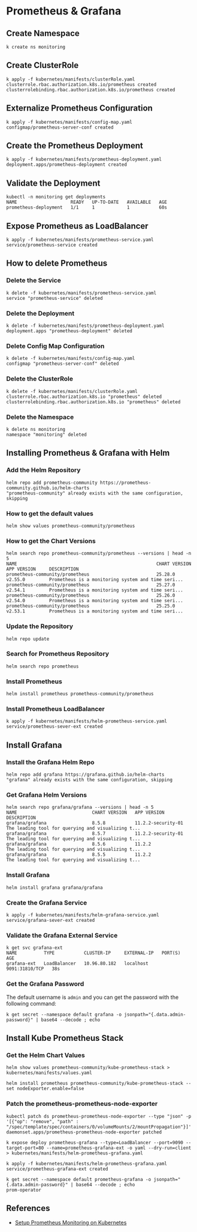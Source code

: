 # Prometheus & Grafana

## Create Namespace

```shell
k create ns monitoring
```

## Create ClusterRole

```shell
k apply -f kubernetes/manifests/clusterRole.yaml
clusterrole.rbac.authorization.k8s.io/prometheus created
clusterrolebinding.rbac.authorization.k8s.io/prometheus created
```

## Externalize Prometheus Configuration

```shell
k apply -f kubernetes/manifests/config-map.yaml
configmap/prometheus-server-conf created
```

## Create the Prometheus Deployment

```shell
k apply -f kubernetes/manifests/prometheus-deployment.yaml
deployment.apps/prometheus-deployment created
```

## Validate the Deployment

```shell
kubectl -n monitoring get deployments
NAME                    READY   UP-TO-DATE   AVAILABLE   AGE
prometheus-deployment   1/1     1            1           60s
```

## Expose Prometheus as LoadBalancer

```shell
k apply -f kubernetes/manifests/prometheus-service.yaml
service/prometheus-service created
```

## How to delete Prometheus

### Delete the Service

```shell
k delete -f kubernetes/manifests/prometheus-service.yaml
service "prometheus-service" deleted
```

### Delete the Deployment

```shell
k delete -f kubernetes/manifests/prometheus-deployment.yaml
deployment.apps "prometheus-deployment" deleted
```

### Delete Config Map Configuration

```shell
k delete -f kubernetes/manifests/config-map.yaml
configmap "prometheus-server-conf" deleted
```

### Delete the ClusterRole

```shell
k delete -f kubernetes/manifests/clusterRole.yaml
clusterrole.rbac.authorization.k8s.io "prometheus" deleted
clusterrolebinding.rbac.authorization.k8s.io "prometheus" deleted
```

### Delete the Namespace

```shell
k delete ns monitoring
namespace "monitoring" deleted
```

## Installing Prometheus & Grafana with Helm

### Add the Helm Repository

```shell
helm repo add prometheus-community https://prometheus-community.github.io/helm-charts
"prometheus-community" already exists with the same configuration, skipping
```

### How to get the default values

```shell
helm show values prometheus-community/prometheus
```

### How to get the Chart Versions

```shell
helm search repo prometheus-community/prometheus --versions | head -n 5
NAME                                                    CHART VERSION   APP VERSION     DESCRIPTION                                       
prometheus-community/prometheus                         25.28.0         v2.55.0         Prometheus is a monitoring system and time seri...
prometheus-community/prometheus                         25.27.0         v2.54.1         Prometheus is a monitoring system and time seri...
prometheus-community/prometheus                         25.26.0         v2.54.0         Prometheus is a monitoring system and time seri...
prometheus-community/prometheus                         25.25.0         v2.53.1         Prometheus is a monitoring system and time seri...
```

### Update the Repository

```shell
helm repo update
```

### Search for Prometheus Repository

```shell
helm search repo prometheus
```

### Install Prometheus

```shell
helm install prometheus prometheus-community/prometheus
```

### Install Prometheus LoadBalancer

```shell
k apply -f kubernetes/manifests/helm-prometheus-service.yaml
service/prometheus-sever-ext created
```

## Install Grafana

### Install the Grafana Helm Repo

```shell
helm repo add grafana https://grafana.github.io/helm-charts
"grafana" already exists with the same configuration, skipping
```

### Get Grafana Helm Versions

```shell
helm search repo grafana/grafana --versions | head -n 5
NAME                            CHART VERSION   APP VERSION             DESCRIPTION                                       
grafana/grafana                 8.5.8           11.2.2-security-01      The leading tool for querying and visualizing t...
grafana/grafana                 8.5.7           11.2.2-security-01      The leading tool for querying and visualizing t...
grafana/grafana                 8.5.6           11.2.2                  The leading tool for querying and visualizing t...
grafana/grafana                 8.5.5           11.2.2                  The leading tool for querying and visualizing t...
```

### Install Grafana

```shell
helm install grafana grafana/grafana
```

### Create the Grafana Service

```shell
k apply -f kubernetes/manifests/helm-grafana-service.yaml
service/grafana-sever-ext created
```

### Validate the Grafana External Service

```shell
k get svc grafana-ext
NAME          TYPE           CLUSTER-IP     EXTERNAL-IP   PORT(S)          AGE
grafana-ext   LoadBalancer   10.96.80.182   localhost     9091:31810/TCP   38s
```

### Get the Grafana Password

The default username is `admin` and you can get the password with the following command:

```shell
k get secret --namespace default grafana -o jsonpath="{.data.admin-password}" | base64 --decode ; echo
```

## Install Kube Prometheus Stack

### Get the Helm Chart Values

```shell
helm show values prometheus-community/kube-prometheus-stack > kubernetes/manifests/values.yaml
```

```shell
helm install prometheus prometheus-community/kube-prometheus-stack --set nodeExporter.enable=false
```

### Patch the prometheus-prometheus-node-exporter

```shell
kubectl patch ds prometheus-prometheus-node-exporter --type "json" -p '[{"op": "remove", "path" : "/spec/template/spec/containers/0/volumeMounts/2/mountPropagation"}]'
daemonset.apps/prometheus-prometheus-node-exporter patched
```

```shell
k expose deploy prometheus-grafana --type=LoadBalancer --port=9090 --target-port=80 --name=prometheus-grafana-ext -o yaml --dry-run=client > kubernetes/manifests/helm-prometheus-grafana.yaml
```

```shell
k apply -f kubernetes/manifests/helm-prometheus-grafana.yaml
service/prometheus-grafana-ext created
```

```shell
k get secret --namespace default prometheus-grafana -o jsonpath="{.data.admin-password}" | base64 --decode ; echo
prom-operator
```

## References

- [Setup Prometheus Monitoring on Kubernetes](https://devopscube.com/setup-prometheus-monitoring-on-kubernetes/)